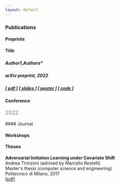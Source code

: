 ```yaml
---
layout: default
---
```


### Publications
#### Preprints
##### **Title**
##### **Author1**,_Authors*_
##### arXiv preprint, 2022
##### [<a href="#"> pdf </a>] [<a href="#"> slides </a>] [<a href="#"> poster </a>] [<a href="#"> code </a>]

#### Conference
<p style="font-size: 13pt; color: gray;">2022</p>
#### Journal

#### Workshops

#### Theses
<p>
<b>Adversarial Imitation Learning under Covariate Shift</b><br>
Andrea Tirinzoni (advised by Marcello Restelli)<br>
Master's thesis (computer science and engineering)<br>
Politecnico di Milano, 2017<br>
[<a href="https://www.politesi.polimi.it/bitstream/10589/136073/1/Andrea_Tirinzoni_Thesis.pdf">pdf</a>]
</p>